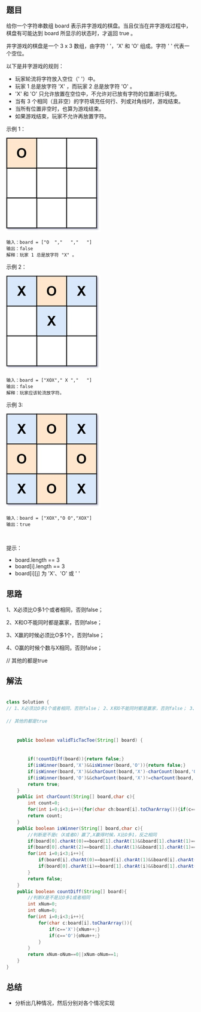 
## 题目

给你一个字符串数组 board 表示井字游戏的棋盘。当且仅当在井字游戏过程中，棋盘有可能达到 board 所显示的状态时，才返回 true 。

井字游戏的棋盘是一个 3 x 3 数组，由字符 ' '，'X' 和 'O' 组成。字符 ' ' 代表一个空位。

以下是井字游戏的规则：

- 玩家轮流将字符放入空位（' '）中。
- 玩家 1 总是放字符 'X' ，而玩家 2 总是放字符 'O' 。
- 'X' 和 'O' 只允许放置在空位中，不允许对已放有字符的位置进行填充。
- 当有 3 个相同（且非空）的字符填充任何行、列或对角线时，游戏结束。
- 当所有位置非空时，也算为游戏结束。
- 如果游戏结束，玩家不允许再放置字符。

示例 1：

![](../../../media/pictures/leetcode/tictactoe1-grid.jpeg)

    输入：board = ["O  ","   ","   "]
    输出：false
    解释：玩家 1 总是放字符 "X" 。
示例 2：

![](../../../media/pictures/leetcode/tictactoe2-grid.jpeg)

    输入：board = ["XOX"," X ","   "]
    输出：false
    解释：玩家应该轮流放字符。
示例 3:

![](../../../media/pictures/leetcode/tictactoe4-grid.jpeg)

    输入：board = ["XOX","O O","XOX"]
    输出：true
 

提示：

- board.length == 3
- board[i].length == 3
- board[i][j] 为 'X'、'O' 或 ' '


## 思路

1、X必须比O多1个或者相同，否则false；
 
2、X和O不能同时都是赢家，否则false；
 
3、X赢的时候必须比O多1个，否则false；
 
4、O赢的时候个数与X相同，否则false；

// 其他的都是true


## 解法
```java

class Solution {
// 1、X必须比O多1个或者相同，否则false； 2、X和O不能同时都是赢家，否则false； 3、X赢的时候必须比O多1个，否则false； 4、O赢得时候个数与X相同，否则false；

// 其他的都是true


    public boolean validTicTacToe(String[] board) {


        if(!countDiff(board)){return false;}
        if(isWinner(board,'X')&&isWinner(board,'O')){return false;}
        if(isWinner(board,'X')&&charCount(board,'X')-charCount(board,'O')!=1){return false;}
        if(isWinner(board,'O')&&charCount(board,'X')!=charCount(board,'O')){return false;}
        return true;
    }
    public int charCount(String[] board,char c){
        int count=0;
        for(int i=0;i<3;i++){for(char ch:board[i].toCharArray()){if(c==ch){count++;}}}
        return count;
    }
    public boolean isWinner(String[] board,char c){
        //判断是不是c（X或者O）赢了,X赢得时候，X比O多1，反之相同
        if(board[0].charAt(0)==board[1].charAt(1)&&board[1].charAt(1)==board[2].charAt(2)&&board[2].charAt(2)==c){return true;}
        if(board[0].charAt(2)==board[1].charAt(1)&&board[1].charAt(1)==board[2].charAt(0)&&board[2].charAt(0)==c){return true;}
        for(int i=0;i<3;i++){
            if(board[i].charAt(0)==board[i].charAt(1)&&board[i].charAt(1)==board[i].charAt(2)&&board[i].charAt(2)==c){return true;}
            if(board[0].charAt(i)==board[1].charAt(i)&&board[1].charAt(i)==board[2].charAt(i)&&board[2].charAt(i)==c){return true;}
        }
        return false;
    }
    public boolean countDiff(String[] board){
        //判断X是不是比O多1或者相同
        int xNum=0;
        int oNum=0;
        for(int i=0;i<3;i++){
            for(char c:board[i].toCharArray()){
                if(c=='X'){xNum++;}
                if(c=='O'){oNum++;}
            }
        }
        return xNum-oNum==0||xNum-oNum==1;
    }
}
```

## 总结

- 分析出几种情况，然后分别对各个情况实现 
